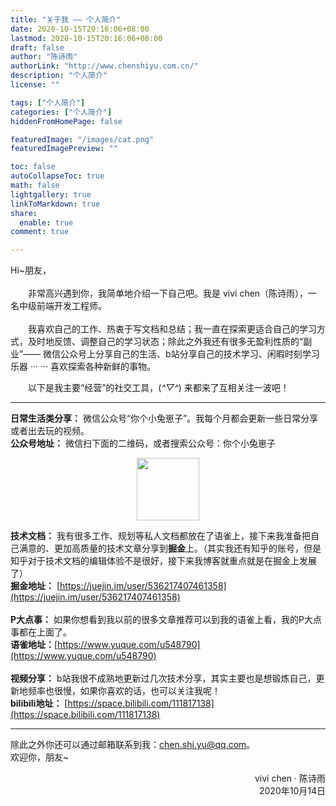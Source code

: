 ```yaml
---
title: "关于我 —— 个人简介"
date: 2020-10-15T20:16:06+08:00
lastmod: 2020-10-15T20:16:06+08:00
draft: false
author: "陈诗雨"
authorLink: "http://www.chenshiyu.com.cn/"
description: "个人简介"
license: ""

tags: ["个人简介"]
categories: ["个人简介"]
hiddenFromHomePage: false

featuredImage: "/images/cat.png"
featuredImagePreview: ""

toc: false
autoCollapseToc: true
math: false
lightgallery: true
linkToMarkdown: true
share:
  enable: true
comment: true

---
```

Hi~朋友，<br />
<br />　　非常高兴遇到你，我简单地介绍一下自己吧。我是 vivi chen（陈诗雨），一名中级前端开发工程师。<br />
<br />　　我喜欢自己的工作、热衷于写文档和总结；我一直在探索更适合自己的学习方式，及时地反馈、调整自己的学习状态；除此之外我还有很多无盈利性质的“副业”—— 微信公众号上分享自己的生活、b站分享自己的技术学习、闲暇时刻学习乐器 ··· ··· 喜欢探索各种新鲜的事物。

　　以下是我主要“经营”的社交工具，(*^▽^*) 来都来了互相关注一波吧！

---

**日常生活类分享：** 微信公众号“你个小兔崽子”。我每个月都会更新一些日常分享或者出去玩的视频。<br />
**公众号地址：** 微信扫下面的二维码，或者搜索公众号：你个小兔崽子<br />
<p style="text-align:center"><img src="https://chenshiyu.com.cn/images/qr.jpg" width="100" height="100"></p>

**技术文档：** 我有很多工作、规划等私人文档都放在了语雀上，接下来我准备把自己满意的、更加高质量的技术文章分享到**掘金**上。（其实我还有知乎的账号，但是知乎对于技术文档的编辑体验不是很好，接下来我博客就重点就是在掘金上发展了）<br />
**掘金地址：** [https://juejin.im/user/536217407461358](https://juejin.im/user/536217407461358)<br />
<br />
**P大点事：** 如果你想看到我以前的很多文章推荐可以到我的语雀上看，我的P大点事都在上面了。<br />**语雀地址：**[https://www.yuque.com/u548790](https://www.yuque.com/u548790)<br />
<br />
**视频分享：** b站我很不成熟地更新过几次技术分享，其实主要也是想锻炼自己，更新地频率也很慢，如果你喜欢的话，也可以关注我呢！<br />
**bilibili地址：** [https://space.bilibili.com/111817138](https://space.bilibili.com/111817138)

---

除此之外你还可以通过邮箱联系到我：chen.shi.yu@qq.com。<br />欢迎你，朋友~<br />
<p style="text-align:right">vivi chen · 陈诗雨<br />2020年10月14日</p>
